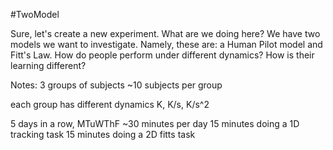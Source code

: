 #TwoModel

Sure, let's create a new experiment. What are we doing here? We have two models we want to investigate. Namely, these are: a Human Pilot model and Fitt's Law. How do people perform under different dynamics? How is their learning different?

Notes:
3 groups of subjects
~10 subjects per group

each group has different dynamics
K, K/s, K/s^2

5 days in a row, MTuWThF
~30 minutes per day
15 minutes doing a 1D tracking task
15 minutes doing a 2D fitts task

